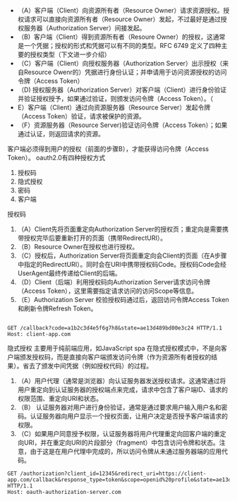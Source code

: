 - （A）客户端（Client）向资源所有者（Resource Owner）请求资源授权。授权请求可以直接向资源所有者（Resource Owner）发起，不过最好是通过授权服务器（Authorization Server）间接发起。
- （B)  客户端（Client）得到资源所有者（Resoure Owner）的授权，这通常是一个凭据；授权的形式和凭据可以有不同的类型。RFC 6749 定义了四种主要的授权类型（下文进一步介绍）
- （C）客户端（Client）向授权服务器（Authorization Server）出示授权（来自Resource Owenr的）凭据进行身份认证；并申请用于访问资源授权的访问令牌（Access Token）
- （D) 授权服务器（Authorization Server）对客户端（Client）进行身份验证并验证授权授予，如果通过验证，则颁发访问令牌（Access Token）。（
- E）客户端（Client）通过向资源服务器（Resource Server）发起令牌（Access Token）验证，请求被保护的资源。
- （F）资源服务器（Resource Server)验证访问令牌（Access Token）；如果通过认证，则返回请求的资源。

客户端必须得到用户的授权（前面的步骤B），才能获得访问令牌（Access Token）。
oauth2.0有四种授权方式
1. 授权码
2. 隐式授权
3. 密码
4. 客户端

授权码
1. （A）Client先将页面重定向Authorization Server的授权页；重定向是需要携带授权完毕后要重新打开的页面（携带RedirectURI）。
2. （B）Resource Owner在授权也进行授权。
3. （C）授权后，Authorization Server将页面重定向会Client的页面（在A步骤中指定的RedirectURI）。同时会在URI中携带授权码Code。授权码Code会经UserAgent最终传递给Client的后端。
4. （D）Client（后端）利用授权码向Authorization Server请求访问令牌（Access Token），这里需要指定请求访问的访问Scope等信息。
5. （E）Authorization Server 校验授权码通过后，返回访问令牌Access Token和刷新令牌Refresh Token。
```

GET /callback?code=a1b2c3d4e5f6g7h8&state=ae13d489bd00e3c24 HTTP/1.1
Host: client-app.com
```


隐式授权
主要用于纯前端应用，如JavaScript spa
在隐式授权模式中，不是向客户端颁发授权码，而是直接向客户端颁发访问令牌（作为资源所有者授权的结果）。省去了颁发中间凭据（例如授权代码）的过程。
1. （A）用户代理（通常是浏览器）向认证服务器发送授权请求。这通常通过将用户重定向到认证服务器的授权端点来完成，请求中包含了客户端ID、请求的权限范围、重定向URI和状态。
2. （B） 认证服务器对用户进行身份验证，通常是通过要求用户输入用户名和密码。认证服务器向用户显示一个授权页面，让用户决定是否授予客户端请求的权限。
3. （C）如果用户同意授予权限，认证服务器将用户代理重定向回客户端的重定向URI，并在重定向URI的片段部分（fragment）中包含访问令牌和状态。注意，由于这是在用户代理中完成的，所以访问令牌从未通过服务器端的应用代码。

```
GET /authorization?client_id=12345&redirect_uri=https://client-app.com/callback&response_type=token&scope=openid%20profile&state=ae13d489bd00e3c24 HTTP/1.1
Host: oauth-authorization-server.com
```